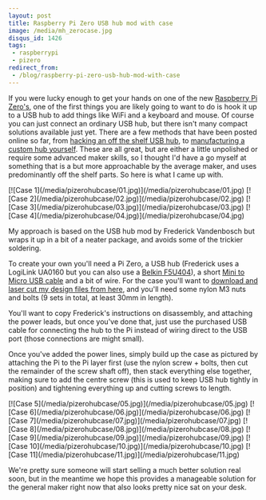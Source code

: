 ```yaml
---
layout: post
title: Raspberry Pi Zero USB hub mod with case
image: /media/mh_zerocase.jpg
disqus_id: 1426
tags:
 - raspberrypi
 - pizero
redirect_from: 
 - /blog/raspberry-pi-zero-usb-hub-mod-with-case
---
```


If you were lucky enough to get your hands on one of the new [Raspberry Pi Zero's](https://www.raspberrypi.org/products/pi-zero/), one of the first things you are likely going to want to do is hook it up to a USB hub to add things like WiFi and a keyboard and mouse. Of course you can just connect an ordinary USB hub, but there isn't many compact solutions available just yet. There are a few methods that have been posted online so far, from [hacking an off the shelf USB hub](http://frederickvandenbosch.be/?p=1343), to [manufacturing a custom hub yourself](http://deluxecapacitor.com/projects/view/15). These are all great, but are either a little unpolished or require some advanced maker skills, so I thought I'd have a go myself at something that is a but more approachable by the average maker, and uses predominantly off the shelf parts. So here is what I came up with.

<div class="gallery" markdown="1">
[![Case 1](/media/pizerohubcase/01.jpg)](/media/pizerohubcase/01.jpg)
[![Case 2](/media/pizerohubcase/02.jpg)](/media/pizerohubcase/02.jpg)
[![Case 3](/media/pizerohubcase/03.jpg)](/media/pizerohubcase/03.jpg)
[![Case 4](/media/pizerohubcase/04.jpg)](/media/pizerohubcase/04.jpg)
</div>

My approach is based on the USB hub mod by Frederick Vandenbosch but wraps it up in a bit of a neater package, and avoids some of the trickier soldering.

To create your own you'll need a Pi Zero, a USB hub (Frederick uses a LogiLink UA0160 but you can also use a [Belkin F5U404](http://www.ebay.co.uk/sch/i.html?_from=R40&_trksid=p2050601.m570.l1313.TR0.TRC0.H0.XF5U404.TRS0&_nkw=F5U404&_sacat=0)), a short [Mini to Micro USB cable](http://www.aliexpress.com/item/4-10cm-SHORT-Right-Angle-Micro-USB-B-Host-OTG-to-mini-USB-B-Adapter-Cable/32383193394.html) and a bit of wire. For the case you'll want to [download and laser cut my design files from here](/media/pizerohubcase/raspberry_pi_zero_hub_case.dxf), and you'll need some nylon M3 nuts and bolts (9 sets in total, at least 30mm in length).

You'll want to copy Frederick's instructions on disassembly, and attaching the power leads, but once you've done that, just use the purchased USB cable for connecting the hub to the Pi instead of wiring direct to the USB port (those connections are might small).

Once you've added the power lines, simply build up the case as pictured by attaching the Pi to the Pi layer first (use the nylon screw + bolts, then cut the remainder of the screw shaft off), then stack everything else together, making sure to add the centre screw (this is used to keep USB hub tightly in position) and tightening everything up and cutting screws to length.

<div class="gallery" markdown="1">
[![Case 5](/media/pizerohubcase/05.jpg)](/media/pizerohubcase/05.jpg)
[![Case 6](/media/pizerohubcase/06.jpg)](/media/pizerohubcase/06.jpg)
[![Case 7](/media/pizerohubcase/07.jpg)](/media/pizerohubcase/07.jpg)
[![Case 8](/media/pizerohubcase/08.jpg)](/media/pizerohubcase/08.jpg)
[![Case 9](/media/pizerohubcase/09.jpg)](/media/pizerohubcase/09.jpg)
[![Case 10](/media/pizerohubcase/10.jpg)](/media/pizerohubcase/10.jpg)
[![Case 11](/media/pizerohubcase/11.jpg)](/media/pizerohubcase/11.jpg)
</div>

We're pretty sure someone will start selling a much better solution real soon, but in the meantime we hope this provides a manageable solution for the general maker right now that also looks pretty nice sat on your desk.